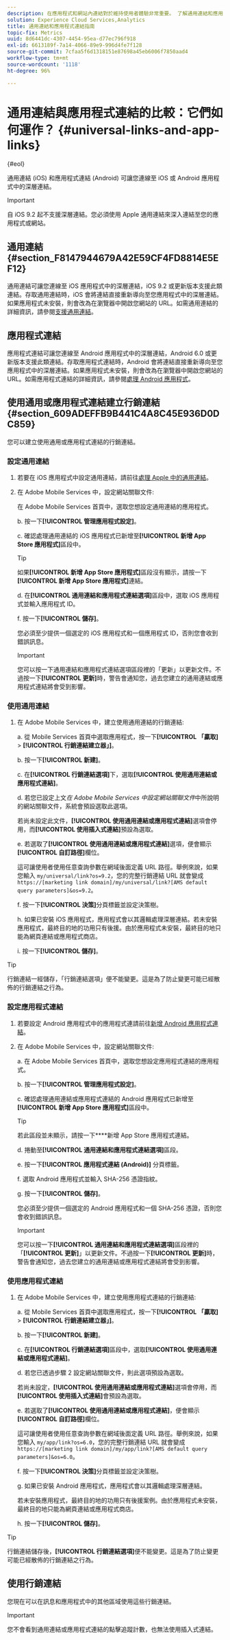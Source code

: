 ```yaml
---
description: 在應用程式和網站內連結對於維持使用者體驗非常重要。 了解通用連結和應用程式連結的運作方式，以及兩者之間的差異。
solution: Experience Cloud Services,Analytics
title: 通用連結和應用程式連結指南
topic-fix: Metrics
uuid: 8d6441dc-4307-4454-95ea-d77ec796f918
exl-id: 6613189f-7a14-4066-89e9-996d4fe7f128
source-git-commit: 7cfaa5f6d1318151e87698a45eb6006f7850aad4
workflow-type: tm+mt
source-wordcount: '1118'
ht-degree: 96%

---
```


# 通用連結與應用程式連結的比較：它們如何運作？ {#universal-links-and-app-links}

{#eol}

通用連結 (iOS) 和應用程式連結 (Android) 可讓您連線至 iOS 或 Android 應用程式中的深層連結。

>[!IMPORTANT]
>
>自 iOS 9.2 起不支援深層連結。您必須使用 Apple 通用連結來深入連結至您的應用程式或網站。

## 通用連結 {#section_F8147944679A42E59CF4FD8814E5EF12}

通用連結可讓您連線至 iOS 應用程式中的深層連結，iOS 9.2 或更新版本支援此類連結。存取通用連結時，iOS 會將連結直接重新導向至您應用程式中的深層連結。如果應用程式未安裝，則會改為在瀏覽器中開啟您網站的 URL。如需通用連結的詳細資訊，請參閱[支援通用連結](https://developer.apple.com/library/content/documentation/General/Conceptual/AppSearch/UniversalLinks.html)。

## 應用程式連結

應用程式連結可讓您連線至 Android 應用程式中的深層連結，Android 6.0 或更新版本支援此類連結。存取應用程式連結時，Android 會將連結直接重新導向至您應用程式中的深層連結。如果應用程式未安裝，則會改為在瀏覽器中開啟您網站的 URL。如需應用程式連結的詳細資訊，請參閱[處理 Android 應用程式](https://developer.android.com/training/app-links/index.html)。

## 使用通用或應用程式連結建立行銷連結 {#section_609ADEFFB9B441C4A8C45E936D0DC859}

您可以建立使用通用或應用程式連結的行銷連結。

### 設定通用連結

1. 若要在 iOS 應用程式中設定通用連結，請前往[處理 Apple 中的通用連結](https://developer.apple.com/documentation/uikit/inter-process_communication/allowing_apps_and_websites_to_link_to_your_content/handling_universal_links)。

2. 在 Adobe Mobile Services 中，設定網站關聯文件:

   在 Adobe Mobile Services 首頁中，選取您想設定通用連結的應用程式。

   b. 按一下&#x200B;**[!UICONTROL 管理應用程式設定]**。

   c. 確認處理通用連結的 iOS 應用程式已新增至&#x200B;**[!UICONTROL 新增 App Store 應用程式]**&#x200B;區段中。

   >[!TIP]
   >
   >如果&#x200B;**[!UICONTROL 新增 App Store 應用程式]**&#x200B;區段沒有顯示，請按一下&#x200B;**[!UICONTROL 新增 App Store 應用程式]**&#x200B;連結。

   d. 在&#x200B;**[!UICONTROL 通用連結和應用程式連結選項]**&#x200B;區段中，選取 iOS 應用程式並輸入應用程式 ID。

   f. 按一下&#x200B;**[!UICONTROL 儲存]**。

   您必須至少提供一個選定的 iOS 應用程式和一個應用程式 ID，否則您會收到錯誤訊息。

   >[!IMPORTANT]
   >
   >您可以按一下通用連結和應用程式連結選項區段裡的「更新」以更新文件。不過按一下&#x200B;**[!UICONTROL 更新]**&#x200B;時，警告會通知您，過去您建立的通用連結或應用程式連結將會受到影響。

### 使用通用連結

1. 在 Adobe Mobile Services 中，建立使用通用連結的行銷連結:

   a. 從 Mobile Services 首頁中選取應用程式，按一下&#x200B;**[!UICONTROL 「贏取]** > **[!UICONTROL 行銷連結建立器」]**。

   b. 按一下&#x200B;**[!UICONTROL 新建]**。

   c. 在&#x200B;**[!UICONTROL 行銷連結選項]**&#x200B;下，選取&#x200B;**[!UICONTROL 使用通用連結或應用程式連結]**。

   d. 若您已設定上文&#x200B;*在 Adobe Mobile Services 中設定網站關聯文件*&#x200B;中所說明的網站關聯文件，系統會預設選取此選項。

   若尚未設定此文件，**[!UICONTROL 使用通用連結或應用程式連結]**&#x200B;選項會停用，而&#x200B;**[!UICONTROL 使用插入式連結]**&#x200B;預設為選取。

   e. 若選取了&#x200B;**[!UICONTROL 使用通用連結或應用程式連結]**&#x200B;選項，便會顯示&#x200B;**[!UICONTROL 自訂路徑]**&#x200B;欄位。

   這可讓使用者使用任意查詢參數在網域後面定義 URL 路徑。舉例來說，如果您輸入 `my/universal/link?os=9.2`，您的完整行銷連結 URL 就會變成 `https://[marketing link domain]/my/universal/link?[AMS default query parameters]&os=9.2`。

   f. 按一下&#x200B;**[!UICONTROL 決策]**&#x200B;分頁標籤並設定決策樹。

   h. 如果已安裝 iOS 應用程式，應用程式會以其邏輯處理深層連結。若未安裝應用程式，最終目的地的功用只有後援。由於應用程式未安裝，最終目的地只能為網頁連結或應用程式商店。

   i. 按一下&#x200B;**[!UICONTROL 儲存]**。

>[!TIP]
>
>行銷連結一經儲存，「行銷連結選項」便不能變更。這是為了防止變更可能已經散佈的行銷連結之行為。


### 設定應用程式連結

1. 若要設定 Android 應用程式中的應用程式連請前往[新增 Android 應用程式連結](https://developer.android.com/studio/write/app-link-indexing)。

1. 在 Adobe Mobile Services 中，設定網站關聯文件:

   a. 在 Adobe Mobile Services 首頁中，選取您想設定應用程式連結的應用程式。

   b. 按一下&#x200B;**[!UICONTROL 管理應用程式設定]**。

   c. 確認處理通用連結或應用程式連結的 Android 應用程式已新增至&#x200B;**[!UICONTROL 新增 App Store 應用程式]**&#x200B;區段中。

   >[!TIP]
   >
   >若此區段並未顯示，請按一下&#x200B;****&#x200B;新增 App Store 應用程式連結。

   d. 捲動至&#x200B;**[!UICONTROL 通用連結和應用程式連結選項]**&#x200B;區段。

   e. 按一下&#x200B;**[!UICONTROL 應用程式連結 (Android)]** 分頁標籤。

   f. 選取 Android 應用程式並輸入 SHA-256 憑證指紋。

   g. 按一下&#x200B;**[!UICONTROL 儲存]**。

   您必須至少提供一個選定的 Android 應用程式和一個 SHA-256 憑證，否則您會收到錯誤訊息。

   >[!IMPORTANT]
   >
   >您可以按一下&#x200B;**[!UICONTROL 通用連結和應用程式連結選項]**&#x200B;區段裡的「**[!UICONTROL 更新]**」以更新文件。不過按一下&#x200B;**[!UICONTROL 更新]**&#x200B;時，警告會通知您，過去您建立的通用連結或應用程式連結將會受到影響。

### 使用應用程式連結

1. 在 Adobe Mobile Services 中，建立使用應用程式連結的行銷連結:

   a. 從 Mobile Services 首頁中選取應用程式，按一下&#x200B;**[!UICONTROL 「贏取]** > **[!UICONTROL 行銷連結建立器」]**。

   b. 按一下&#x200B;**[!UICONTROL 新建]**。

   c. 在&#x200B;**[!UICONTROL 行銷連結選項]**&#x200B;區段中，選取&#x200B;**[!UICONTROL 使用通用連結或應用程式連結]**。

   d. 若您已透過步驟 2 設定網站關聯文件，則此選項預設為選取。

   若尚未設定，**[!UICONTROL 使用通用連結或應用程式連結]**&#x200B;選項會停用，而&#x200B;**[!UICONTROL 使用插入式連結]**&#x200B;會預設為選取。

   e. 若選取了&#x200B;**[!UICONTROL 使用通用連結或應用程式連結]**，便會顯示&#x200B;**[!UICONTROL 自訂路徑]**&#x200B;欄位。

   這可讓使用者使用任意查詢參數在網域後面定義 URL 路徑。舉例來說，如果您輸入 `my/app/link?os=6.0`，您的完整行銷連結 URL 就會變成 `https://[marketing link domain]/my/app/link?[AMS default query parameters]&os=6.0`。

   f. 按一下&#x200B;**[!UICONTROL 決策]**&#x200B;分頁標籤並設定決策樹。

   g. 如果已安裝 Android 應用程式，應用程式會以其邏輯處理深層連結。

   若未安裝應用程式，最終目的地的功用只有後援案例。由於應用程式未安裝，最終目的地只能為網頁連結或應用程式商店。

   h. 按一下&#x200B;**[!UICONTROL 儲存]**。

>[!TIP]
>
>行銷連結儲存後，**[!UICONTROL 行銷連結選項]**&#x200B;便不能變更。這是為了防止變更可能已經散佈的行銷連結之行為。

## 使用行銷連結

您現在可以在訊息和應用程式中的其他區域使用這些行銷連結。

>[!IMPORTANT]
>
>您不會看到通用連結或應用程式連結的點擊追蹤計數，也無法使用插入式連結。
